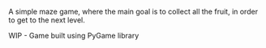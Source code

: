 A simple maze game, where the main goal is to collect all the fruit, in order
to get to the next level.

WIP - Game built using PyGame library
